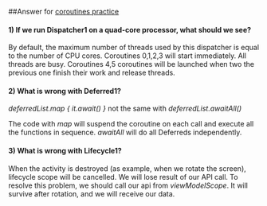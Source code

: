 ##Answer for [coroutines practice](https://github.com/VeraUvads/Android-Notes/blob/398ce6ef0354a023ea39919c581cb9502ea630e0/src/coroutines/eng/CoroutinesTheory_eng.md)

#### 1) If we run Dispatcher1 on a quad-core processor, what should we see?
By default, the maximum number of threads used by this dispatcher is equal
to the number of CPU cores.
Coroutines 0,1,2,3 will start immediately. All threads are busy. 
Coroutines 4,5 coroutines will be launched when two the previous one finish their work and release threads.

#### 2) What is wrong with Deferred1?
*deferredList.map { it.await() }* not the same with *deferredList.awaitAll()*

The code with *map* will suspend the coroutine on each call and execute all the functions in sequence.
*awaitAll* will do all Deferreds independently.

#### 3) What is wrong with Lifecycle1?
When the activity is destroyed (as example, when we rotate the screen), lifecycle scope will be cancelled.
We will lose result of our API call.
To resolve this problem, we should call our api from *viewModelScope*. It will survive after rotation,
and we will receive our data.
